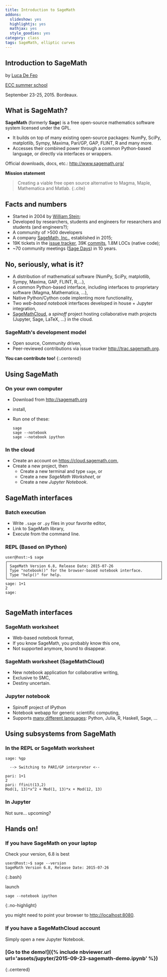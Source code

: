 ```yaml
---
title: Introduction to SageMath
addons:
  slideshow: yes
  highlightjs: yes
  mathjax: yes
  style_goodies: yes
category: class
tags: SageMath, elliptic curves
---
```


<section>

# Introduction to SageMath

by [Luca De Feo](http://defeo.lu/)

[ECC summer school](http://ecc2015.math.u-bordeaux1.fr/index.php?category=school)

September 23-25, 2015. Bordeaux.

</section>
<section>

## What is SageMath?

**SageMath** (formerly **Sage**) is a free open-source mathematics
software system licensed under the GPL.

- It builds on top of many existing open-source packages: NumPy,
  SciPy, matplotlib, Sympy, Maxima, Pari/GP, GAP, FLINT, R and many
  more.
- Accesses their combined power through a common Python-based
  language, or directly via interfaces or wrappers.

Official downloads, docs, etc.: <http://www.sagemath.org/>

**Mission statement**

> Creating a viable free open source alternative to Magma, Maple,
> Mathematica and Matlab.
{:.cite}

</section>
<section>

## Facts and numbers

- Started in 2004 by [William Stein](http://wstein.org/);
- Developed by researchers, students and engineers for researchers and
  students (and engineers?);
- A community of >500 developers
- A company [SageMath, Inc.](http://sagemath.com/), established in
  2015;
- 19K tickets in the
  [issue tracker](http://trac.sagemath.org/wiki/TicketReports), 39K
  [commits](https://github.com/sagemath/sage/), 1.8M LOCs (native
  code);
- ~70 community meetings
  ([Sage Days](http://wiki.sagemath.org/Workshops)) in 10 years.

</section>
<section>

## No, seriously, what is it?

- A distribution of mathematical software (NumPy, SciPy, matplotlib,
  Sympy, Maxima, GAP, FLINT, R,...),
- A common Python-based interface, including interfaces to proprietary
  software (Magma, Mathematica, ...),
- Native Python/Cython code implenting more functionality,
- Two *web-based notebook* interfaces developed in house + Jupyter
  integration,
- [SageMathCloud](http://cloud.sagemath.com/), a *spinoff* project
  hosting collaborative math projects (Jupyter, Sage, LaTeX, ...) in
  the cloud.

### SageMath's development model

- Open source, Community driven,
- Peer-reviewed contributions via issue tracker
  <http://trac.sagemath.org>.

**You can contribute too!**
{:.centered}
 
</section>
<section>

## Using SageMath

### On your own computer

- Download from <http://sagemath.org>

- install,

- Run one of these:

  ~~~
  sage
  sage --notebook
  sage --notebook ipython
  ~~~

### In the cloud

- Create an account on <https://cloud.sagemath.com>,
- Create a new project, then
  - Create a new terminal and type `sage`, or
  - Create a new *SageMath Worksheet*, or
  - Create a new *Jupyter Notebook*.

</section>
<section>
<style >
@keyframes caret {
0% { opacity: 1 }
50% { opacity: 0 }
100% { opacity: 1 }
}
#caret { animation: caret 1s step-start infinite }
</style>

## SageMath interfaces

### Batch execution

- Write `.sage` or `.py` files in your favorite editor,
- Link to SageMath library,
- Execute from the command line.

### REPL (Based on IPython)

<pre class="compact bash"><code>user@host:~$ sage
┌────────────────────────────────────────────────────────────────────┐
│ SageMath Version 6.8, Release Date: 2015-07-26                     │
│ Type "notebook()" for the browser-based notebook interface.        │
│ Type "help()" for help.                                            │
└────────────────────────────────────────────────────────────────────┘
sage: 1+1
2
sage: <span id="caret">_</span>

</code></pre>

</section>
<section>

## SageMath interfaces

### SageMath worksheet

- Web-based notebook format,
- If you know SageMath, you probably know this one,
- Not supported anymore, bound to disappear.

### SageMath worksheet (SageMathCloud)

- New notebook application for collaborative writing,
- Exclusive to SMC,
- Destiny uncertain.

### Jupyter notebook

- Spinoff project of IPython
- Notebook webapp for generic scientific computing,
- Supports
  [many different languages](https://github.com/ipython/ipython/wiki/IPython-kernels-for-other-languages):
  Python, Julia, R, Haskell, Sage, ...

</section>
<section>

## Using subsystems from SageMath

### In the REPL or SageMath worksheet

~~~
sage: %gp

  --> Switching to PARI/GP interpreter <--

pari: 1+1
2
pari: ffinit(13,2)
Mod(1, 13)*x^2 + Mod(1, 13)*x + Mod(12, 13)
~~~

### In Jupyter

Not sure... upcoming?

</section>
<section>

## Hands on!

### If you have SageMath on your laptop

Check your version, 6.8 is best

~~~
user@host:~$ sage --version
SageMath Version 6.8, Release Date: 2015-07-26
~~~
{:.bash}

launch

~~~
sage --notebook ipython
~~~
{:.no-highlight}

you might need to point your browser to <http://localhost:8080>.

### If you have a SageMathCloud account

Simply open a new Jupyter Notebook.

### [Go to the demo!]({% include nbviewer.url url='assets/jupyter/2015-09-23-sagemath-demo.ipynb' %})
{:.centered}

</section>
